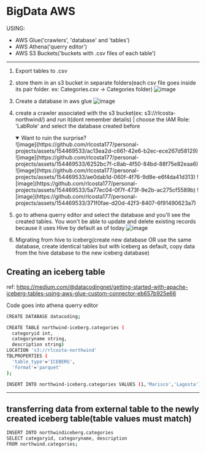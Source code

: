 # BigData AWS
USING:
- AWS Glue('crawlers', 'database' and 'tables')
- AWS Athena('querry editor')
- AWS S3 Buckets('buckets with .csv files of each table')

---

1. Export tables to .csv
2. store them in an s3 bucket in separate folders(each csv file goes inside its pair folder. ex: Categories.csv -> Categories folder)
   ![image](https://github.com/rlcosta177/personal-projects/assets/154469533/060a78bb-4b99-4669-8a03-10008106397f)
3. Create a database in aws glue
   ![image](https://github.com/rlcosta177/personal-projects/assets/154469533/8883f6a8-89a4-41fe-b6ef-72ed42a373ca)
4. create a crawler associated with the s3 bucket(ex: s3://rlcosta-northwind/) and run it(dont remember details) | choose the IAM Role: 'LabRole' and select the database created before
   <details open>
   <summary>Want to ruin the surprise?</summary>
   ![image](https://github.com/rlcosta177/personal-projects/assets/154469533/ac13ea2d-c661-42e6-b2ec-ece267d58129)
   ![image](https://github.com/rlcosta177/personal-projects/assets/154469533/6252bc7f-c8ab-4f50-84bd-88f75e82eaa6)
   ![image](https://github.com/rlcosta177/personal-projects/assets/154469533/ae0dab1d-060f-4f76-9d8e-e6f4da41d313)
   ![image](https://github.com/rlcosta177/personal-projects/assets/154469533/5a77ec04-0f7f-473f-9e2b-ac275cf5589b)
   ![image](https://github.com/rlcosta177/personal-projects/assets/154469533/371f0fae-d20d-42f3-8407-6f91490623a7)
   </details>

5. go to athena querry editor and select the database and you'll see the created tables. You won't be able to update and delete existing records because it uses Hive by default as of today
   ![image](https://github.com/rlcosta177/personal-projects/assets/154469533/72b1cede-501d-47ef-9eba-a367e1be32de)

6. Migrating from hive to iceberg(create new database OR use the same database, create identical tables but with iceberg as default, copy data from the hive database to the new iceberg database)

## Creating an iceberg table
ref: https://medium.com/@datacodingnet/getting-started-with-apache-iceberg-tables-using-aws-glue-custom-connector-eb657b925e66

Code goes into athena querry editor
```bash
CREATE DATABASE datacoding;
```

```bash
CREATE TABLE northwind-iceberg.categories (
  categoryid int,
  categoryname string,
  description string)
LOCATION 's3://rlcosta-northwind' 
TBLPROPERTIES (
  'table_type'='ICEBERG',
  'format'='parquet'
);
```

```bash
INSERT INTO northwind-iceberg.categories VALUES (1,'Marisco','Lagosta');
```

---

## transferring data from external table to the newly created iceberg table(table values must match)

```bash
INSERT INTO northwindiceberg.categories
SELECT categoryid, categoryname, description
FROM northwind.categories;
```
